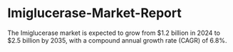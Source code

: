 # Imiglucerase-Market-Report
The Imiglucerase market is expected to grow from $1.2 billion in 2024 to $2.5 billion by 2035, with a compound annual growth rate (CAGR) of 6.8%.
